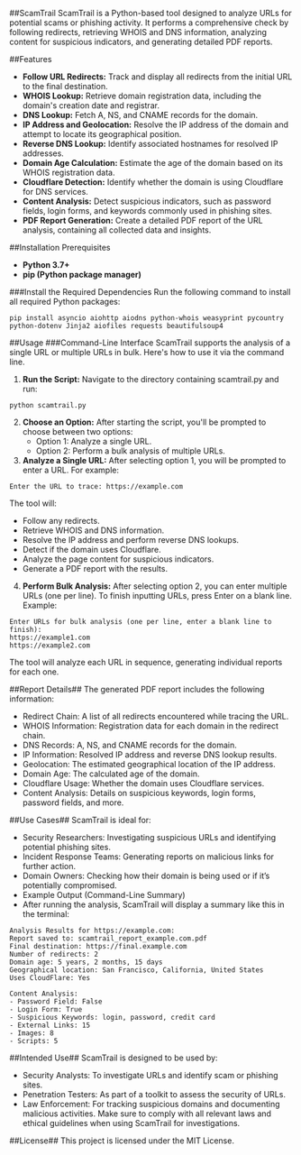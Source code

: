 ##ScamTrail
ScamTrail is a Python-based tool designed to analyze URLs for potential scams or phishing activity. It performs a comprehensive check by following redirects, retrieving WHOIS and DNS information, analyzing content for suspicious indicators, and generating detailed PDF reports.

##Features
- **Follow URL Redirects:** Track and display all redirects from the initial URL to the final destination.
- **WHOIS Lookup:** Retrieve domain registration data, including the domain's creation date and registrar.
- **DNS Lookup:** Fetch A, NS, and CNAME records for the domain.
- **IP Address and Geolocation:** Resolve the IP address of the domain and attempt to locate its geographical position.
- **Reverse DNS Lookup:** Identify associated hostnames for resolved IP addresses.
- **Domain Age Calculation:** Estimate the age of the domain based on its WHOIS registration data.
- **Cloudflare Detection:** Identify whether the domain is using Cloudflare for DNS services.
- **Content Analysis:** Detect suspicious indicators, such as password fields, login forms, and keywords commonly used in phishing sites.
- **PDF Report Generation:** Create a detailed PDF report of the URL analysis, containing all collected data and insights.

##Installation
Prerequisites
- **Python 3.7+**
- **pip (Python package manager)**

###Install the Required Dependencies
Run the following command to install all required Python packages:

```
pip install asyncio aiohttp aiodns python-whois weasyprint pycountry python-dotenv Jinja2 aiofiles requests beautifulsoup4
```

##Usage
###Command-Line Interface
ScamTrail supports the analysis of a single URL or multiple URLs in bulk. Here's how to use it via the command line.

1. **Run the Script:** Navigate to the directory containing scamtrail.py and run:
```
python scamtrail.py
```
2. **Choose an Option:** After starting the script, you'll be prompted to choose between two options:
   - Option 1: Analyze a single URL.
   - Option 2: Perform a bulk analysis of multiple URLs.
3. **Analyze a Single URL:** After selecting option 1, you will be prompted to enter a URL. For example:

```
Enter the URL to trace: https://example.com
```
The tool will:
- Follow any redirects.
- Retrieve WHOIS and DNS information.
- Resolve the IP address and perform reverse DNS lookups.
- Detect if the domain uses Cloudflare.
- Analyze the page content for suspicious indicators.
- Generate a PDF report with the results.
4. **Perform Bulk Analysis:** After selecting option 2, you can enter multiple URLs (one per line). To finish inputting URLs, press Enter on a blank line. Example:
```
Enter URLs for bulk analysis (one per line, enter a blank line to finish):
https://example1.com
https://example2.com
```
The tool will analyze each URL in sequence, generating individual reports for each one.

##Report Details##
The generated PDF report includes the following information:

- Redirect Chain: A list of all redirects encountered while tracing the URL.
- WHOIS Information: Registration data for each domain in the redirect chain.
- DNS Records: A, NS, and CNAME records for the domain.
- IP Information: Resolved IP address and reverse DNS lookup results.
- Geolocation: The estimated geographical location of the IP address.
- Domain Age: The calculated age of the domain.
- Cloudflare Usage: Whether the domain uses Cloudflare services.
- Content Analysis: Details on suspicious keywords, login forms, password fields, and more.

##Use Cases##
ScamTrail is ideal for:
- Security Researchers: Investigating suspicious URLs and identifying potential phishing sites.
- Incident Response Teams: Generating reports on malicious links for further action.
- Domain Owners: Checking how their domain is being used or if it’s potentially compromised.
- Example Output (Command-Line Summary)
- After running the analysis, ScamTrail will display a summary like this in the terminal:

```
Analysis Results for https://example.com:
Report saved to: scamtrail_report_example.com.pdf
Final destination: https://final.example.com
Number of redirects: 2
Domain age: 5 years, 2 months, 15 days
Geographical location: San Francisco, California, United States
Uses CloudFlare: Yes

Content Analysis:
- Password Field: False
- Login Form: True
- Suspicious Keywords: login, password, credit card
- External Links: 15
- Images: 8
- Scripts: 5
```

##Intended Use##
ScamTrail is designed to be used by:

- Security Analysts: To investigate URLs and identify scam or phishing sites.
- Penetration Testers: As part of a toolkit to assess the security of URLs.
- Law Enforcement: For tracking suspicious domains and documenting malicious activities.
Make sure to comply with all relevant laws and ethical guidelines when using ScamTrail for investigations.

##License##
This project is licensed under the MIT License.
